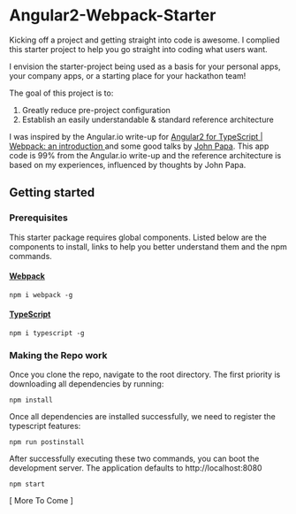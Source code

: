 # Angular2-Webpack-Starter
Kicking off a project and getting straight into code is awesome.  I complied this starter project to help you go straight into coding what users want.  

I envision the starter-project being used as a basis for your personal apps, your company apps, or a starting place for your hackathon team!

The goal of this project is to:

1. Greatly reduce pre-project configuration
2. Establish an easily understandable & standard reference architecture

I was inspired by the Angular.io write-up for [Angular2 for TypeScript | Webpack: an introduction
](https://angular.io/docs/ts/latest/guide/webpack.html) and some good talks by [John Papa](https://github.com/johnpapa).  This app code is 99% from the Angular.io write-up and the reference architecture is based on my experiences, influenced by thoughts by John Papa.

## Getting started
### Prerequisites 
This starter package requires global components.  Listed below are the components to install, links to help you better understand them and the npm commands.

#### [Webpack](http://webpack.github.io/docs/)
```
npm i webpack -g
```
#### [TypeScript](https://www.typescriptlang.org/)
```
npm i typescript -g
```

### Making the Repo work
Once you clone the repo, navigate to the root directory.  The first priority is downloading all dependencies by running:
```
npm install 
```
Once all dependencies are installed successfully, we need to register the typescript features:
```
npm run postinstall
```
After successfully executing these two commands, you can boot the development server.  The application defaults to http://localhost:8080
```
npm start
```

[ More To Come ]
